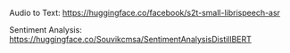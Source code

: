 Audio to Text:
https://huggingface.co/facebook/s2t-small-librispeech-asr

Sentiment Analysis:
https://huggingface.co/Souvikcmsa/SentimentAnalysisDistillBERT